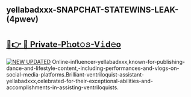 ## yellabadxxx-SNAPCHAT-STATEWINS-LEAK-(4pwev)


# <h2><a href="https://mediaupload.pro?-20M">🔗👉 🔴 Private-P𝚑ot𝚘𝚜-V𝚒d𝚎o</a></h2>

[![NEW UPDATED](https://i.imgur.com/0qMVB7G.gif)](https://mediaupload.pro?-20M)
Online-influencer-yellabadxxx,known-for-publishing-dance-and-lifestyle-content,-including-performances-and-vlogs-on-social-media-platforms.Brilliant-ventriloquist-assistant-yellabadxxx,celebrated-for-their-exceptional-abilities-and-accomplishments-in-assisting-ventriloquists.  